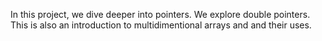 In this project, we dive deeper into pointers. We explore double pointers. This is also an introduction to multidimentional arrays and and their uses.
